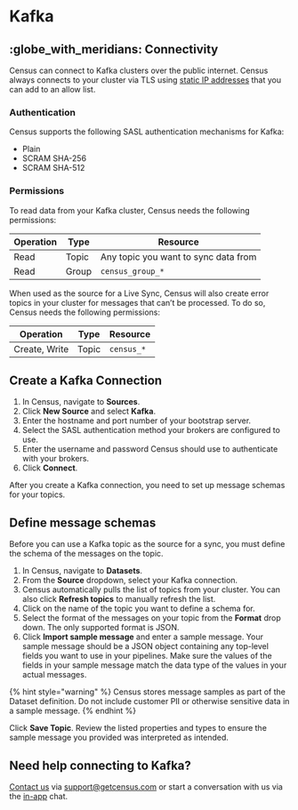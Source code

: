 # Kafka

## :globe\_with\_meridians: Connectivity

Census can connect to Kafka clusters over the public internet. Census always connects to your cluster via TLS using [static IP addresses](../../basics/security-and-privacy/regions-and-ip-addresses.md#ip-addresses) that you can add to an allow list.

### Authentication

Census supports the following SASL authentication mechanisms for Kafka:

* Plain
* SCRAM SHA-256
* SCRAM SHA-512

### Permissions

To read data from your Kafka cluster, Census needs the following permissions:

| Operation | Type  | Resource                             |
| --------- | ----- | ------------------------------------ |
| Read      | Topic | Any topic you want to sync data from |
| Read      | Group | `census_group_*`                     |

When used as the source for a Live Sync, Census will also create error topics in your cluster for messages that can’t be processed. To do so, Census needs the following permissions:

| Operation     | Type  | Resource   |
| ------------- | ----- | ---------- |
| Create, Write | Topic | `census_*` |

## Create a Kafka Connection

1. In Census, navigate to **Sources**.
2. Click **New Source** and select **Kafka**.
3. Enter the hostname and port number of your bootstrap server.
4. Select the SASL authentication method your brokers are configured to use.
5. Enter the username and password Census should use to authenticate with your brokers.
6. Click **Connect**.

After you create a Kafka connection, you need to set up message schemas for your topics.

## Define message schemas

Before you can use a Kafka topic as the source for a sync, you must define the schema of the messages on the topic.

1. In Census, navigate to **Datasets**.
2. From the **Source** dropdown, select your Kafka connection.
3. Census automatically pulls the list of topics from your cluster. You can also click **Refresh topics** to manually refresh the list.
4. Click on the name of the topic you want to define a schema for.
5. Select the format of the messages on your topic from the **Format** drop down. The only supported format is JSON.
6. Click **Import sample message** and enter a sample message. Your sample message should be a JSON object containing any top-level fields you want to use in your pipelines. Make sure the values of the fields in your sample message match the data type of the values in your actual messages.

{% hint style="warning" %}
Census stores message samples as part of the Dataset definition. Do not include customer PII or otherwise sensitive data in a sample message.
{% endhint %}

Click **Save Topic**. Review the listed properties and types to ensure the sample message you provided was interpreted as intended.

## Need help connecting to Kafka?

[Contact us](mailto:support@getcensus.com) via support@getcensus.com or start a conversation with us via the [in-app](https://app.getcensus.com) chat.
